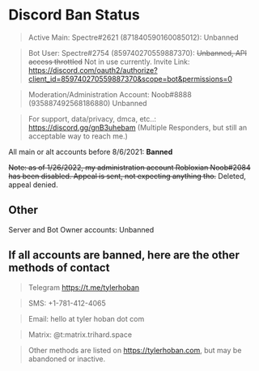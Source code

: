 # Discord Ban Status

> Active Main: Spectre#2621 (871840590160085012): Unbanned

> Bot User: Spectre#2754 (859740270559887370): ~~Unbanned, API access throttled~~ Not in use currently.
  Invite Link: https://discord.com/oauth2/authorize?client_id=859740270559887370&scope=bot&permissions=0

> Moderation/Administration Account: Noob#8888 (935887492568186880) Unbanned

> For support, data/privacy, dmca, etc..: https://discord.gg/gnB3uhebam (Multiple Responders, but still an acceptable way to reach me.)


All main or alt accounts before 8/6/2021: **Banned**

~~Note: as of 1/26/2022, my administration account Robloxian Noob#2084 has been disabled. Appeal is sent, not expecting anything tho.~~ Deleted, appeal denied.

## Other

Server and Bot Owner accounts: Unbanned

## If all accounts are banned, here are the other methods of contact

> Telegram https://t.me/tylerhoban

> SMS: +1-781-412-4065

> Email: hello at tyler hoban dot com

> Matrix: @t:matrix.trihard.space

> Other methods are listed on https://tylerhoban.com, but may be abandoned or inactive.

